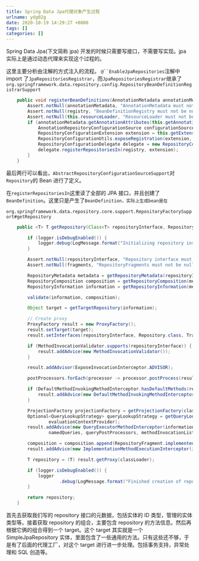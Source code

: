 ```yaml
---
title: Spring Data Jpa代理对象产生过程
urlname: ydg02g
date: 2020-10-19 14:29:27 +0800
tags: []
categories: []
---
```


Spring Data Jpa(下文简称 jpa) 开发的时候只需要写接口，不需要写实现。jpa 实际上是通过动态代理来实现这个过程的。

这里主要分析由注解的方式注入的流程。
` @``EnableJpaRepositories `注解中 import 了`JpaRepositoriesRegistrar`，而`JpaRepositoriesRegistrar`继承了`org.springframework.data.repository.config.RepositoryBeanDefinitionRegistrarSupport`

```java
    public void registerBeanDefinitions(AnnotationMetadata annotationMetadata, BeanDefinitionRegistry registry) {
        Assert.notNull(annotationMetadata, "AnnotationMetadata must not be null!");
        Assert.notNull(registry, "BeanDefinitionRegistry must not be null!");
        Assert.notNull(this.resourceLoader, "ResourceLoader must not be null!");
        if (annotationMetadata.getAnnotationAttributes(this.getAnnotation().getName()) != null) {
            AnnotationRepositoryConfigurationSource configurationSource = new AnnotationRepositoryConfigurationSource(annotationMetadata, this.getAnnotation(), this.resourceLoader, this.environment, registry);
            RepositoryConfigurationExtension extension = this.getExtension();
            RepositoryConfigurationUtils.exposeRegistration(extension, registry, configurationSource);
            RepositoryConfigurationDelegate delegate = new RepositoryConfigurationDelegate(configurationSource, this.resourceLoader, this.environment);
            delegate.registerRepositoriesIn(registry, extension);
        }
    }
```

最后两行可以看出，`AbstractRepositoryConfigurationSourceSupport`对`Repository`的 Bean 进行了定义。

在`registerRepositoriesIn`这里读了全部的 JPA 接口，并且创建了`BeanDefinition`。这里只是产生了`BeanDefinition，实际上生成bean是在`

`org.springframework.data.repository.core.support.RepositoryFactorySupport#getRepository`

```java
	public <T> T getRepository(Class<T> repositoryInterface, RepositoryFragments fragments) {

		if (logger.isDebugEnabled()) {
			logger.debug(LogMessage.format("Initializing repository instance for %s…", repositoryInterface.getName()));
		}

		Assert.notNull(repositoryInterface, "Repository interface must not be null!");
		Assert.notNull(fragments, "RepositoryFragments must not be null!");

		RepositoryMetadata metadata = getRepositoryMetadata(repositoryInterface);
		RepositoryComposition composition = getRepositoryComposition(metadata, fragments);
		RepositoryInformation information = getRepositoryInformation(metadata, composition);

		validate(information, composition);

		Object target = getTargetRepository(information);

		// Create proxy
		ProxyFactory result = new ProxyFactory();
		result.setTarget(target);
		result.setInterfaces(repositoryInterface, Repository.class, TransactionalProxy.class);

		if (MethodInvocationValidator.supports(repositoryInterface)) {
			result.addAdvice(new MethodInvocationValidator());
		}

		result.addAdvisor(ExposeInvocationInterceptor.ADVISOR);

		postProcessors.forEach(processor -> processor.postProcess(result, information));

		if (DefaultMethodInvokingMethodInterceptor.hasDefaultMethods(repositoryInterface)) {
			result.addAdvice(new DefaultMethodInvokingMethodInterceptor());
		}

		ProjectionFactory projectionFactory = getProjectionFactory(classLoader, beanFactory);
		Optional<QueryLookupStrategy> queryLookupStrategy = getQueryLookupStrategy(queryLookupStrategyKey,
				evaluationContextProvider);
		result.addAdvice(new QueryExecutorMethodInterceptor(information, projectionFactory, queryLookupStrategy,
				namedQueries, queryPostProcessors, methodInvocationListeners));

		composition = composition.append(RepositoryFragment.implemented(target));
		result.addAdvice(new ImplementationMethodExecutionInterceptor(information, composition, methodInvocationListeners));

		T repository = (T) result.getProxy(classLoader);

		if (logger.isDebugEnabled()) {
			logger
					.debug(LogMessage.format("Finished creation of repository instance for {}.", repositoryInterface.getName()));
		}

		return repository;
	}

```

首先去获取我们写的 repository 接口的元数据，包括实体的 ID 类型，管理的实体类型等。接着获取 repository 的组合，主要包含 repository 的方法信息。然后再根据它俩的组合得到一个 target。这个 target 其实就是一个 SimpleJpaRepository 实体，里面包含了一些通用的方法。只有这些还不够，于是有了后面的代理工厂，对这个 target 进行进一步处理。包括事务支持，异常处理和 SQL 创造等。
